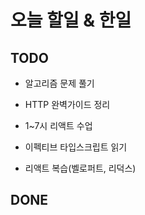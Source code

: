 # 오늘 할일 & 한일

## TODO

- 알고리즘 문제 풀기

- HTTP 완벽가이드 정리

- 1~7시 리액트 수업

- 이펙티브 타입스크립트 읽기

- 리액트 복습(벨로퍼트, 리덕스)

## DONE
